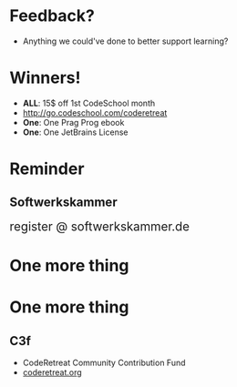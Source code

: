 <!SLIDE bullets incremental>

# Feedback?

* Anything we could've done to better support learning?


<!SLIDE bullets incremental>

# Winners!

* **ALL**: 15$ off 1st CodeSchool month
* http://go.codeschool.com/coderetreat
* **One**: One Prag Prog ebook
* **One**: One JetBrains License


<!SLIDE bullets incremental>

# Reminder
## Softwerkskammer

<span style="font-size:1.5em;">register @ softwerkskammer.de</span>


<!SLIDE bullets incremental>

# One more thing


<!SLIDE bullets incremental>

# One more thing
## C3f

* CodeRetreat Community Contribution Fund
* [coderetreat.org](coderetreat.org)



